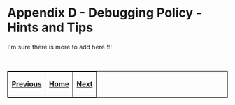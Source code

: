 # Appendix D - Debugging Policy - Hints and Tips

I'm sure there is more to add here !!!




<br>

<!-- Cut Here -->

<table>
<tbody>
<td><center>
<p><a href="selinux_cmds.md#appendix-c---selinux-commands" title="Appendix C - SELinux Commands"> <strong>Previous</strong></a></p>
</center></td>
<td><center>
<p><a href=href="README.md#the-selinux-notebook" title="The SELinux Notebook"> <strong>Home</strong></a></p>
</center></td>
<td><center>
<p><a href="policy_validation_example.md#appendix-e---policy-validation-example" title="Appendix E - Policy Validation Example"> <strong>Next</strong></a></p>
</center></td>
</tbody>
</table>

<head>
    <style>table { border-collapse: collapse; }
    table, td, th { border: 1px solid black; }
    </style>
</head>

